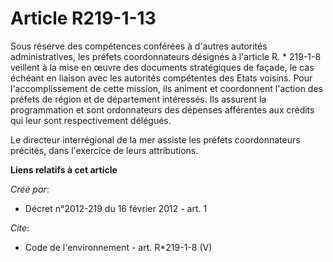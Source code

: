 # Article R219-1-13

Sous réserve des compétences conférées à d'autres autorités administratives, les préfets coordonnateurs désignés à l'article
R. * 219-1-8 veillent à la mise en œuvre des documents stratégiques de façade, le cas échéant en liaison avec les autorités
compétentes des Etats voisins. Pour l'accomplissement de cette mission, ils animent et coordonnent l'action des préfets de
région et de département intéressés. Ils assurent la programmation et sont ordonnateurs des dépenses afférentes aux crédits
qui leur sont respectivement délégués.

Le directeur interrégional de la mer assiste les préfets coordonnateurs précités, dans l'exercice de leurs attributions.

**Liens relatifs à cet article**

_Créé par_:

  - Décret n°2012-219 du 16 février 2012 - art. 1

_Cite_:

  - Code de l'environnement - art. R*219-1-8 (V)
